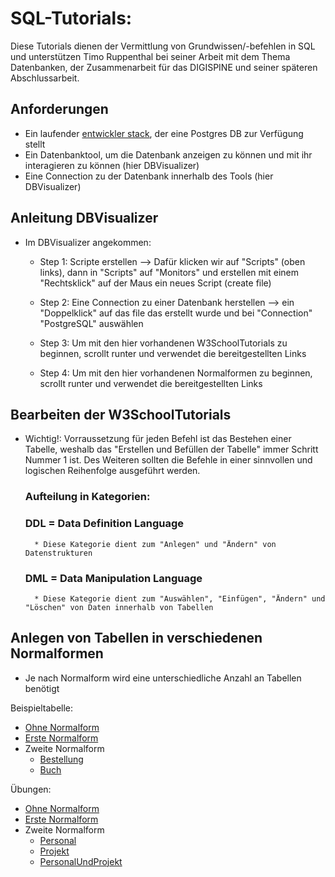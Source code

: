 
# SQL-Tutorials:
Diese Tutorials dienen der Vermittlung von Grundwissen/-befehlen in SQL und unterstützen Timo Ruppenthal bei seiner Arbeit mit dem Thema Datenbanken, der Zusammenarbeit für das DIGISPINE und seiner späteren Abschlussarbeit.

## Anforderungen 

* Ein laufender [entwickler stack](deploy/entwicklerStack.yml), der eine Postgres DB zur Verfügung stellt
* Ein Datenbanktool, um die Datenbank anzeigen zu können und mit ihr interagieren zu können (hier DBVisualizer)
* Eine Connection zu der Datenbank innerhalb des Tools (hier DBVisualizer)

## Anleitung DBVisualizer

* Im DBVisualizer angekommen:
    * Step 1: Scripte erstellen --> Dafür klicken wir auf "Scripts" (oben links), dann in "Scripts" auf "Monitors" und erstellen mit einem "Rechtsklick" auf der Maus ein neues Script (create file)
    
    * Step 2: Eine Connection zu einer Datenbank herstellen --> ein "Doppelklick" auf das file das erstellt wurde und bei "Connection" "PostgreSQL" auswählen
    
    * Step 3: Um mit den hier vorhandenen W3SchoolTutorials zu beginnen, scrollt runter und verwendet die bereitgestellten Links
    
    * Step 4: Um mit den hier vorhandenen Normalformen zu beginnen, scrollt runter und verwendet die bereitgestellten Links

## Bearbeiten der W3SchoolTutorials

* Wichtig!: Vorraussetzung für jeden Befehl ist das Bestehen einer Tabelle, weshalb das "Erstellen und Befüllen der Tabelle" immer Schritt Nummer 1 ist. Des Weiteren sollten die Befehle in einer sinnvollen und logischen Reihenfolge ausgeführt werden.

    ### Aufteilung in Kategorien:
    ### DDL = Data Definition Language
        * Diese Kategorie dient zum "Anlegen" und "Ändern" von Datenstrukturen

    ### DML = Data Manipulation Language
        * Diese Kategorie dient zum "Auswählen", "Einfügen", "Ändern" und "Löschen" von Daten innerhalb von Tabellen

## Anlegen von Tabellen in verschiedenen Normalformen

* Je nach Normalform wird eine unterschiedliche Anzahl an Tabellen benötigt

Beispieltabelle:

* [Ohne Normalform](Normalformen/Beispieltabelle/ErzeugeTabelleOhneNormalform.sql)
* [Erste Normalform](Normalformen/Beispieltabelle/ErzeugeTabelleDerErstenNormalform.sql)
* Zweite Normalform
    * [Bestellung](Normalformen/Beispieltabelle/ErzeugeTabelleDerZweitenNormalformBestellung.sql)
    * [Buch](Normalformen/Beispieltabelle/ErzeugeTabelleDerZweitenNormalformBuch.sql)

Übungen:

* [Ohne Normalform](Normalformen/Übungen/OhneNormalform/ÜbungOhneNormalform.sql)
* [Erste Normalform](Normalformen/Übungen/ErsteNormalform/ÜbungErsteNormalform.sql)
* Zweite Normalform
    * [Personal](Normalformen/Übungen/ZweiteNormalform/ÜbungZweiteNormalformPersonal.sql)
    * [Projekt](Normalformen/Übungen/ZweiteNormalform/ÜbungZweiteNormalformProjekt.sql)
    * [PersonalUndProjekt](Normalformen/Übungen/ZweiteNormalform/ÜbungZweiteNormalformPersonalUndProjekt.sql)



  
    
